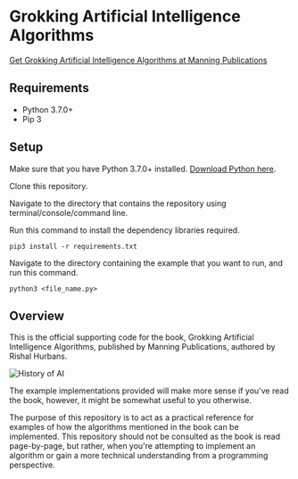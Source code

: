 # Grokking Artificial Intelligence Algorithms

[Get Grokking Artificial Intelligence Algorithms at Manning Publications](https://www.manning.com/books/grokking-artificial-intelligence-algorithms?a_aid=gaia&a_bid=6a1b836a) 

## Requirements
* Python 3.7.0+
* Pip 3

## Setup
Make sure that you have Python 3.7.0+ installed. [Download Python here](https://www.python.org/downloads/).

Clone this repository.

Navigate to the directory that contains the repository using terminal/console/command line.

Run this command to install the dependency libraries required.

```pip3 install -r requirements.txt```

Navigate to the directory containing the example that you want to run, and run this command.

```python3 <file_name.py>```


## Overview
This is the official supporting code for the book, Grokking Artificial Intelligence Algorithms, published by Manning Publications, authored by Rishal Hurbans.

![History of AI](readme_assets/history_of_ai.png)

The example implementations provided will make more sense if you've read the book, however, it might be somewhat useful to you otherwise.

The purpose of this repository is to act as a practical reference for examples of how the algorithms mentioned in the book can be implemented.
This repository should not be consulted as the book is read page-by-page, but rather, when you're attempting to implement an algorithm or gain a more technical understanding from a programming perspective.


